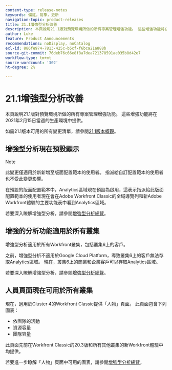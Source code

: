 ```yaml
---
content-type: release-notes
keywords: 備註，每季，更新
navigation-topic: product-releases
title: 21.1增強型分析改善
description: 本頁說明21.1版對預覽環境所做的所有專案管理增強功能。 這些增強功能將在2021年2月15日當週的生產環境中提供。
author: Luke
feature: Product Announcements
recommendations: noDisplay, noCatalog
exl-id: 886fe974-7813-425c-b5cf-f6bca21a888b
source-git-commit: 76deb76c66e8f8a7dea721378591ae035b8d42e7
workflow-type: tm+mt
source-wordcount: '302'
ht-degree: 2%

---
```


# 21.1增強型分析改善

本頁說明21.1版對預覽環境所做的所有專案管理增強功能。 這些增強功能將在2021年2月15日當週的生產環境中提供。

如需21.1版本可用的所有變更清單，請參閱[21.1版本概觀](../../../product-announcements/product-releases/21.1-release-activity/21-1-release-overview.md)。

## 增強型分析現在預設顯示

>[!NOTE]
>
>此變更僅適用於新新增至版面配置範本的使用者。 指派給自訂配置範本的使用者也不受此變更影響。

在預設的版面配置範本中，Analytics區域現在預設為啟用，這表示指派給此版面配置範本的使用者現在會在Adobe Workfront Classic的全域導覽列和新Adobe Workfront體驗的主要功能表中看到Analytics區域。

若要深入瞭解增強型分析，請參閱[增強型分析總覽](../../../enhanced-analytics/enhanced-analytics-overview.md)。

## 增強的分析功能適用於所有叢集

增強型分析適用於所有Workfront叢集，包括叢集6上的客戶。

之前，增強型分析不適用於Google Cloud Platform，導致叢集6上的客戶無法存取Analytics區域。 現在，叢集6上的商業和企業客戶可以存取Analytics區域。

若要深入瞭解增強型分析，請參閱[增強型分析總覽](../../../enhanced-analytics/enhanced-analytics-overview.md)。

## 人員頁面現在可用於所有叢集

現在，適用於Cluster 4的Workfront Classic提供「人物」頁面。 此頁面包含下列圖表：

* 依團隊的活動
* 資源容量
* 團隊容量

此頁面先前在Workfront Classic的20.3版和所有其他叢集的新Workfront體驗中均提供。

若要進一步瞭解「人物」頁面中可用的圖表，請參閱[增強型分析總覽](../../../enhanced-analytics/enhanced-analytics-overview.md)。
